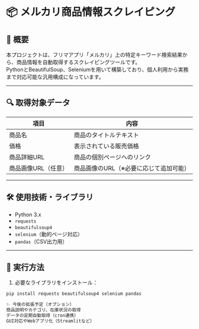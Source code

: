 # 📦 メルカリ商品情報スクレイピング

## 📝 概要
本プロジェクトは、フリマアプリ「メルカリ」上の特定キーワード検索結果から、商品情報を自動取得するスクレイピングツールです。  
PythonとBeautifulSoup、Seleniumを用いて構築しており、個人利用から実務まで対応可能な汎用構成になっています。

---

## 🔍 取得対象データ

| 項目           | 内容                                     |
|----------------|------------------------------------------|
| 商品名         | 商品のタイトルテキスト                  |
| 価格           | 表示されている販売価格                  |
| 商品詳細URL    | 商品の個別ページへのリンク              |
| 商品画像URL（任意） | 商品画像のURL（※必要に応じて追加可能） |

---

## 🛠 使用技術・ライブラリ

- Python 3.x
- `requests`
- `beautifulsoup4`
- `selenium`（動的ページ対応）
- `pandas`（CSV出力用）

---

## 🚀 実行方法

1. 必要なライブラリをインストール：

```bash
pip install requests beautifulsoup4 selenium pandas

✨ 今後の拡張予定（オプション）
商品説明やカテゴリ、在庫状況の取得
データの定期自動取得（cron連携）
GUI対応やWebアプリ化（Streamlitなど）
